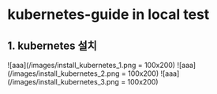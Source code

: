 # kubernetes-guide in local test

## 1. kubernetes 설치

![aaa](/images/install_kubernetes_1.png = 100x200) ![aaa](/images/install_kubernetes_2.png = 100x200) ![aaa](/images/install_kubernetes_3.png = 100x200)
